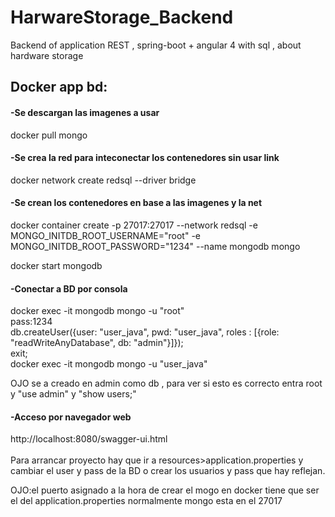 # HarwareStorage_Backend
Backend of application REST , spring-boot + angular 4 with sql , about hardware storage 


<h2>Docker app bd:</h2>
<h4>-Se descargan las imagenes a usar</h4>
docker pull mongo<br>

<h4>-Se crea la red para inteconectar los contenedores sin usar link</h4>
docker network create redsql --driver bridge<br>

<h4>-Se crean los contenedores en base a las imagenes y la net</h4>
docker container create -p 27017:27017 --network redsql -e MONGO_INITDB_ROOT_USERNAME="root" -e MONGO_INITDB_ROOT_PASSWORD="1234" --name mongodb mongo<br>

docker start mongodb

<h4>-Conectar a BD por consola</h4>
docker exec -it mongodb mongo -u "root"<br>
pass:1234<br>
db.createUser({user: "user_java", pwd: "user_java", roles : [{role: "readWriteAnyDatabase", db: "admin"}]});<br>
exit;<br>
docker exec -it mongodb mongo -u "user_java"<br>
 
 OJO se a creado en admin como db , para ver si esto es correcto entra root y "use admin" y "show users;"

<h4>-Acceso por navegador web </h4>
http://localhost:8080/swagger-ui.html<br>
<br>
Para arrancar proyecto hay que ir a resources>application.properties y cambiar el user y pass de la BD o crear los usuarios y pass que hay reflejan. 

OJO:el puerto asignado a la hora de crear el mogo en docker tiene que ser el del application.properties 
normalmente mongo esta en el 27017
